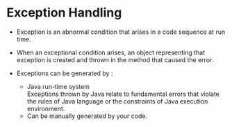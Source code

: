 # Exception Handling

- Exception is an abnormal condition that arises in a code sequence at run time.
- When an exceptional condition arises, an object representing that exception is created and thrown in the method that caused the error.
- Exceptions can be generated by :

    - Java run-time system  
         Exceptions thrown by Java relate to fundamental errors that violate the rules of Java language or the constraints of Java execution environment.
    - Can be manually generated by your code.
    